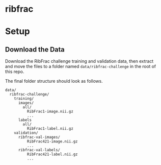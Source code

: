 # ribfrac

# Setup

## Download the Data

Download the RibFrac challenge training and validation data, then extract and move the files to
a folder named `data/ribfrac-challenge` in the root of this repo.

The final folder structure should look as follows.

```
data/
  ribfrac-challenge/
    training/
      images/
        all/
          RibFrac1-image.nii.gz
          ...
      labels
        all/
          RibFrac1-label.nii.gz
    validation/
      ribfrac-val-images/
          RibFrac421-image.nii.gz
          ...
      ribfrac-val-labels/
          RibFrac421-label.nii.gz
          ...
```
